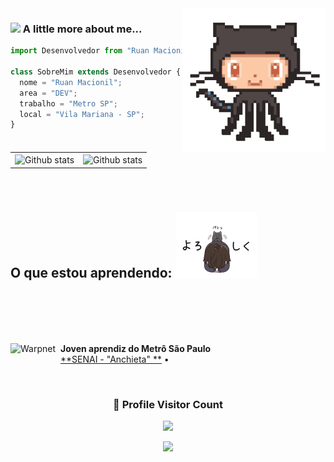 <img align='right' src="https://raw.githubusercontent.com/iCharlesZ/FigureBed/master/img/octocat.gif" width="230">

### <img src="https://media.giphy.com/media/VgCDAzcKvsR6OM0uWg/giphy.gif" width="50"> A little more about me...  

```js
import Desenvolvedor from "Ruan Macionil";

class SobreMim extends Desenvolvedor {
  nome = "Ruan Macionil";
  area = "DEV";
  trabalho = "Metro SP";
  local = "Vila Mariana - SP";
}


```



<table>
  <tr>
    <td>
     <img align="center" src="https://github-readme-stats.vercel.app/api?username=Macionil-San&show_icons=true&theme=radical" alt="Github stats" />
      </td>
    <td>
<img align="left" src="https://github-readme-stats.vercel.app/api/top-langs/?username=MAcionil-San&theme=dark&hide_&include_all_commits=true&count_private=true&layout=compact" alt="Github stats" />
  </td>
  
  </tr>
</table><br/>

#
## O que estou aprendendo:  <img src="https://github.com/Macionil-San/Macionil-San/blob/main/b2605902adc57f59500e027fa17adbad.gif" width="130">

<div align="center" style="display: inline_block"><br/>
    <img align="center" alt="" src="https://img.shields.io/badge/HTML5-E34F26?style=for-the-badge&logo=html5&logoColor=white"/>
    <img align="center" alt="" src="https://img.shields.io/badge/CSS3-1572B6?style=for-the-badge&logo=css3&logoColor=white"/>
    <img align="center" alt="" src="https://img.shields.io/badge/JavaScript-F7DF1E?style=for-the-badge&logo=javascript&logoColor=black"/>
    <img align="center" alt="" src="https://img.shields.io/badge/GIT-E44C30?style=for-the-badge&logo=git&logoColor=white"/>
</div>

<br/>



<br>



[<img align="left" height="35px" width="80px" alt="Warpnet" src="https://github.com/G648/G648/assets/54600850/df40fbee-6a0b-4243-a2db-9f7e0c7391ea"/>](https://sp.senai.br/unidade/conectividade/)

**Joven aprendiz do Metrô São Paulo** \
[**SENAI - "Anchieta" **](https://sp.senai.br/unidade/conectividade/) •
<br/>



<br>
 
 
<div align=center>
  <h3><b>📍 Profile Visitor Count</b></h3> <img src="https://media.giphy.com/media/WUlplcMpOCEmTGBtBW/giphy.gif" width="160">
</div>
    
<p align="center" >   
  <img src="https://profile-counter.glitch.me/Macionil-San/count.svg" />  
</p>
 
